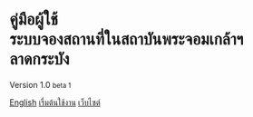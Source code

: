 <!-- _coverpage.md -->

# คู่มือผู้ใช้<br>ระบบจองสถานที่ในสถาบันพระจอมเกล้าฯลาดกระบัง
Version 1.0 <small>beta 1</small>

[English](/)
[เรื่มต้นใช้งาน](/th/client/search-for-space.md)
[เว็บไซต์](https://space.itforge.io)
